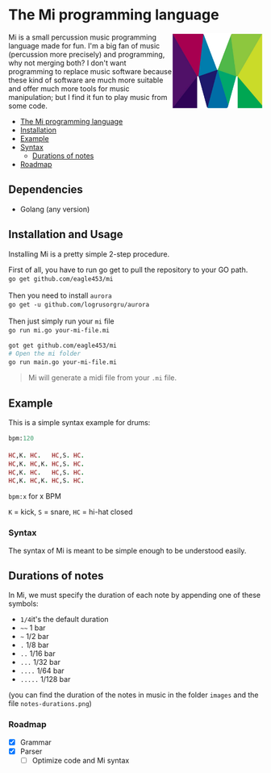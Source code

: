 # The Mi programming language

<img align="right" src="images/mi.png" title="Mi logo" height=150>

Mi is a small percussion music programming language made for fun.
I'm a big fan of music (percussion more precisely) and programming, why not merging both?
I don't want programming to replace music software because these kind of software are much more suitable and offer much more tools for music manipulation; but I find it fun to play music from some code.

- [The Mi programming language](#the-mi-programming-language)
- [Installation](#installation)
- [Example](#example)
- [Syntax](#syntax)
    - [Durations of notes](#durations-of-notes)
- [Roadmap](#roadmap)

## Dependencies

- Golang (any version)

## Installation and Usage

Installing Mi is a pretty simple 2-step procedure.

First of all, you have to run go get to pull the repository to your GO path.<br>
```go get github.com/eagle453/mi```<br><br>
Then you need to install `aurora`<br>
```go get -u github.com/logrusorgru/aurora```<br><br>
Then just simply run your `mi` file<br>
```go run mi.go your-mi-file.mi```

```bash
got get github.com/eagle453/mi
# Open the mi folder
go run main.go your-mi-file.mi
```

> Mi will generate a midi file from your `.mi` file.

## Example

This is a simple syntax example for drums:

```ruby
bpm:120

HC,K. HC.   HC,S. HC.
HC,K. HC,K. HC,S. HC.
HC,K. HC.   HC,S. HC.
HC,K. HC,K. HC,S. HC.
```

`bpm:x` for x BPM

`K` = kick, `S` = snare, `HC` = hi-hat closed

### Syntax

The syntax of Mi is meant to be simple enough to be understood easily.

## Durations of notes

In Mi, we must specify the duration of each note by appending one of these symbols:

- `1/4`it's the default duration
- `~~` 1 bar
- `~` 1/2 bar
- `.` 1/8 bar
- `..` 1/16 bar
- `...` 1/32 bar
- `....` 1/64 bar
- `.....` 1/128 bar

(you can find the duration of the notes in music in the folder `images` and the file `notes-durations.png`)

### Roadmap

- [x] Grammar
- [x] Parser
    - [ ] Optimize code and Mi syntax
